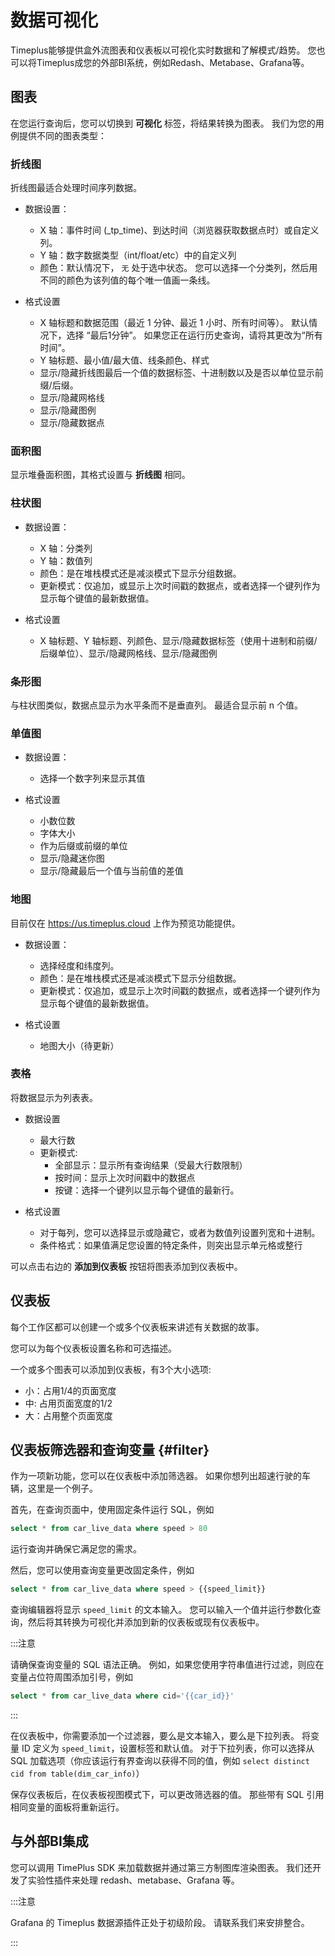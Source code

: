 # 数据可视化

Timeplus能够提供盒外流图表和仪表板以可视化实时数据和了解模式/趋势。 您也可以将Timeplus成您的外部BI系统，例如Redash、Metabase、Grafana等。



## 图表

在您运行查询后，您可以切换到 **可视化** 标签，将结果转换为图表。 我们为您的用例提供不同的图表类型：

### 折线图

折线图最适合处理时间序列数据。

* 数据设置：
  * X 轴：事件时间 (_tp_time)、到达时间（浏览器获取数据点时）或自定义列。
  * Y 轴：数字数据类型（int/float/etc）中的自定义列
  * 颜色：默认情况下， `无` 处于选中状态。 您可以选择一个分类列，然后用不同的颜色为该列值的每个唯一值画一条线。

* 格式设置
  * X 轴标题和数据范围（最近 1 分钟、最近 1 小时、所有时间等）。 默认情况下，选择 “最后1分钟”。 如果您正在运行历史查询，请将其更改为“所有时间”。
  * Y 轴标题、最小值/最大值、线条颜色、样式
  * 显示/隐藏折线图最后一个值的数据标签、十进制数以及是否以单位显示前缀/后缀。
  * 显示/隐藏网格线
  * 显示/隐藏图例
  * 显示/隐藏数据点


### 面积图

显示堆叠面积图，其格式设置与 **折线图** 相同。



### 柱状图

* 数据设置：
  * X 轴：分类列
  * Y 轴：数值列
  * 颜色：是在堆栈模式还是减淡模式下显示分组数据。
  * 更新模式：仅追加，或显示上次时间戳的数据点，或者选择一个键列作为显示每个键值的最新数据值。

* 格式设置
  * X 轴标题、Y 轴标题、列颜色、显示/隐藏数据标签（使用十进制和前缀/后缀单位）、显示/隐藏网格线、显示/隐藏图例


### 条形图

与柱状图类似，数据点显示为水平条而不是垂直列。 最适合显示前 n 个值。

### 单值图

* 数据设置：
  * 选择一个数字列来显示其值

* 格式设置
  * 小数位数
  * 字体大小
  * 作为后缀或前缀的单位
  * 显示/隐藏迷你图
  * 显示/隐藏最后一个值与当前值的差值

### 地图

目前仅在 https://us.timeplus.cloud 上作为预览功能提供。

* 数据设置：
  * 选择经度和纬度列。
  * 颜色：是在堆栈模式还是减淡模式下显示分组数据。
  * 更新模式：仅追加，或显示上次时间戳的数据点，或者选择一个键列作为显示每个键值的最新数据值。

* 格式设置
  * 地图大小（待更新）


### 表格

将数据显示为列表表。

* 数据设置
  * 最大行数
  * 更新模式:
    * 全部显示：显示所有查询结果（受最大行数限制）
    * 按时间：显示上次时间戳中的数据点
    * 按键：选择一个键列以显示每个键值的最新行。

* 格式设置
  * 对于每列，您可以选择显示或隐藏它，或者为数值列设置列宽和十进制。
  * 条件格式：如果值满足您设置的特定条件，则突出显示单元格或整行


可以点击右边的 **添加到仪表板** 按钮将图表添加到仪表板中。

## 仪表板

每个工作区都可以创建一个或多个仪表板来讲述有关数据的故事。

您可以为每个仪表板设置名称和可选描述。

一个或多个图表可以添加到仪表板，有3个大小选项:

* 小：占用1/4的页面宽度
* 中: 占用页面宽度的1/2
* 大：占用整个页面宽度



## 仪表板筛选器和查询变量 {#filter}

作为一项新功能，您可以在仪表板中添加筛选器。 如果你想列出超速行驶的车辆，这里是一个例子。

首先，在查询页面中，使用固定条件运行 SQL，例如

```sql
select * from car_live_data where speed > 80
```

运行查询并确保它满足您的需求。

然后，您可以使用查询变量更改固定条件，例如

```sql
select * from car_live_data where speed > {{speed_limit}}
```

查询编辑器将显示 `speed_limit` 的文本输入。 您可以输入一个值并运行参数化查询，然后将其转换为可视化并添加到新的仪表板或现有仪表板中。

:::注意

请确保查询变量的 SQL 语法正确。 例如，如果您使用字符串值进行过滤，则应在变量占位符周围添加引号，例如

```sql
select * from car_live_data where cid='{{car_id}}'
```

:::

在仪表板中，你需要添加一个过滤器，要么是文本输入，要么是下拉列表。 将变量 ID 定义为 `speed_limit`，设置标签和默认值。 对于下拉列表，你可以选择从 SQL 加载选项（你应该运行有界查询以获得不同的值，例如 `select distinct cid from table(dim_car_info)`）

保存仪表板后，在仪表板视图模式下，可以更改筛选器的值。 那些带有 SQL 引用相同变量的面板将重新运行。



## 与外部BI集成

您可以调用 TimePlus SDK 来加载数据并通过第三方制图库渲染图表。  我们还开发了实验性插件来处理 redash、metabase、Grafana 等。

:::注意

Grafana 的 Timeplus 数据源插件正处于初级阶段。 请联系我们来安排整合。

:::


